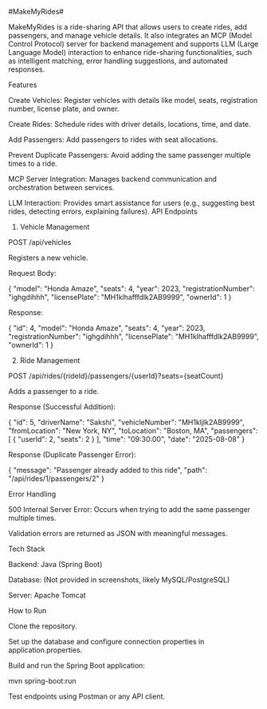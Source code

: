#MakeMyRides#

MakeMyRides is a ride-sharing API that allows users to create rides, add passengers, and manage vehicle details. It also integrates an MCP (Model Control Protocol) server for backend management and supports LLM (Large Language Model) interaction to enhance ride-sharing functionalities, such as intelligent matching, error handling suggestions, and automated responses.

Features

Create Vehicles: Register vehicles with details like model, seats, registration number, license plate, and owner.

Create Rides: Schedule rides with driver details, locations, time, and date.

Add Passengers: Add passengers to rides with seat allocations.

Prevent Duplicate Passengers: Avoid adding the same passenger multiple times to a ride.

MCP Server Integration: Manages backend communication and orchestration between services.

LLM Interaction: Provides smart assistance for users (e.g., suggesting best rides, detecting errors, explaining failures).
API Endpoints
1. Vehicle Management

POST /api/vehicles

Registers a new vehicle.

Request Body:

{
  "model": "Honda Amaze",
  "seats": 4,
  "year": 2023,
  "registrationNumber": "ighgdihhh",
  "licensePlate": "MH1klhafffdlk2AB9999",
  "ownerId": 1
}


Response:

{
  "id": 4,
  "model": "Honda Amaze",
  "seats": 4,
  "year": 2023,
  "registrationNumber": "ighgdihhh",
  "licensePlate": "MH1klhafffdlk2AB9999",
  "ownerId": 1
}

2. Ride Management

POST /api/rides/{rideId}/passengers/{userId}?seats={seatCount}

Adds a passenger to a ride.

Response (Successful Addition):

{
  "id": 5,
  "driverName": "Sakshi",
  "vehicleNumber": "MH1kljlk2AB9999",
  "fromLocation": "New York, NY",
  "toLocation": "Boston, MA",
  "passengers": [
    {
      "userId": 2,
      "seats": 2
    }
  ],
  "time": "09:30:00",
  "date": "2025-08-08"
}


Response (Duplicate Passenger Error):

{
  "message": "Passenger already added to this ride",
  "path": "/api/rides/1/passengers/2"
}

Error Handling

500 Internal Server Error: Occurs when trying to add the same passenger multiple times.

Validation errors are returned as JSON with meaningful messages.

Tech Stack

Backend: Java (Spring Boot)

Database: (Not provided in screenshots, likely MySQL/PostgreSQL)

Server: Apache Tomcat

How to Run

Clone the repository.

Set up the database and configure connection properties in application.properties.

Build and run the Spring Boot application:

mvn spring-boot:run


Test endpoints using Postman or any API client.
